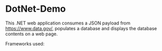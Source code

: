 
# DotNet-Demo

This .NET web application consumes a JSON payload from https://www.data.gov/, populates a database and displays the database contents on a web page.

Frameworks used:
